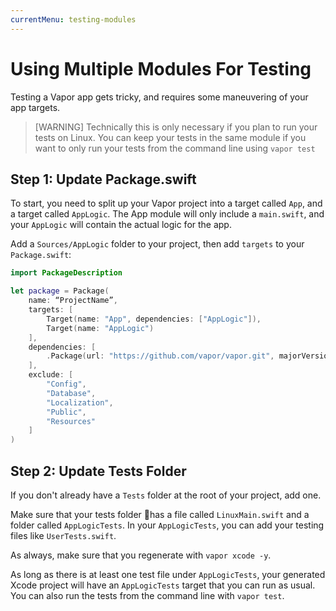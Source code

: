 ```yaml
---
currentMenu: testing-modules
---
```


# Using Multiple Modules For Testing

Testing a Vapor app gets tricky, and requires some maneuvering of your app targets.

> [WARNING] Technically this is only necessary if you plan to run your tests on Linux. You can keep your tests in the same module if you want to only run your tests from the command line using `vapor test`

## **Step 1:** Update Package.swift

To start, you need to split up your Vapor project into a target called `App`, and a target called `AppLogic`. The App module will only include a `main.swift`, and your `AppLogic` will contain the actual logic for the app.

Add a `Sources/AppLogic` folder to your project, then add `targets` to your `Package.swift`:

```swift
import PackageDescription

let package = Package(
    name: “ProjectName”,
    targets: [
        Target(name: "App", dependencies: ["AppLogic"]),
        Target(name: "AppLogic")
    ],
    dependencies: [
        .Package(url: "https://github.com/vapor/vapor.git", majorVersion: 1, minor: 5)
    ],
    exclude: [
        "Config",
        "Database",
        "Localization",
        "Public",
        "Resources"
    ]
)
```

## **Step 2:** Update Tests Folder

If you don't already have a `Tests` folder at the root of your project, add one.

Make sure that your tests folder has a file called `LinuxMain.swift` and a folder called `AppLogicTests`. In your `AppLogicTests`, you can add your testing files like `UserTests.swift`.

As always, make sure that you regenerate with `vapor xcode -y`.

As long as there is at least one test file under `AppLogicTests`, your generated Xcode project will have an `AppLogicTests` target that you can run as usual. You can also run the tests from the command line with `vapor test`.
